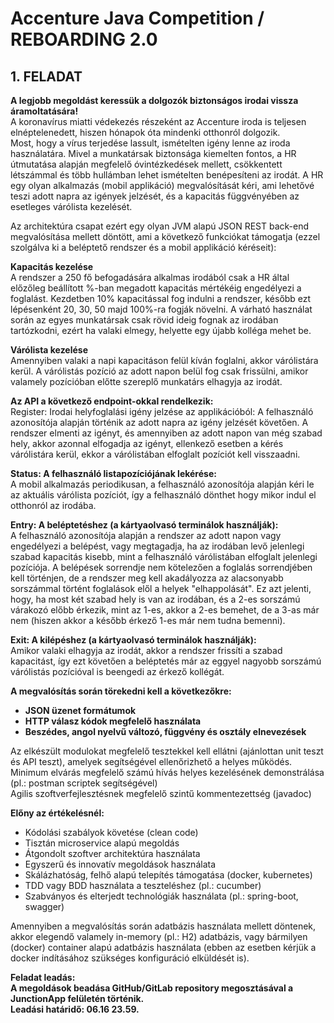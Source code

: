 # Accenture Java Competition / REBOARDING 2.0
## 1. FELADAT

**A legjobb megoldást keressük a dolgozók biztonságos irodai vissza áramoltatására!**<br>
A koronavírus miatti védekezés részeként az Accenture iroda is teljesen elnéptelenedett, hiszen hónapok óta mindenki otthonról dolgozik.<br>
Most, hogy a vírus terjedése lassult, ismételten igény lenne az iroda használatára. Mivel a munkatársak biztonsága kiemelten fontos, a HR útmutatása alapján megfelelő óvintézkedések mellett, csökkentett létszámmal és több hullámban lehet ismételten benépesíteni az irodát.
A HR egy olyan alkalmazás (mobil applikáció) megvalósítását kéri, ami lehetővé teszi adott napra az igények jelzését, és a kapacitás függvényében az esetleges várólista kezelését.

Az architektúra csapat ezért egy olyan JVM alapú JSON REST back-end megvalósítása mellett döntött, ami a következő funkciókat támogatja (ezzel szolgálva ki a beléptető rendszer és a mobil applikáció kéréseit):

**Kapacitás kezelése**<br>
A rendszer a 250 fő befogadására alkalmas irodából csak a HR által előzőleg beállított %-ban megadott kapacitás mértékéig engedélyezi a foglalást.
Kezdetben 10% kapacitással fog indulni a rendszer, később ezt lépésenként 20, 30, 50 majd 100%-ra fogják növelni. A várható használat során az egyes munkatársak csak rövid ideig fognak az irodában tartózkodni, ezért ha valaki elmegy, helyette egy újabb kolléga mehet be.

**Várólista kezelése**<br>
Amennyiben valaki a napi kapacitáson felül kíván foglalni, akkor várólistára kerül. A várólistás pozíció az adott napon belül fog csak frissülni, amikor valamely pozícióban előtte szereplő munkatárs elhagyja az irodát.

**Az API a következő endpoint-okkal rendelkezik:**<br>
Register: Irodai helyfoglalási igény jelzése az applikációból:
A felhasználó azonosítója alapján történik az adott napra az igény jelzését követően.
A rendszer elmenti az igényt, és amennyiben az adott napon van még szabad hely, akkor azonnal elfogadja az igényt, ellenkező esetben a kérés várólistára kerül, ekkor a várólistában elfoglalt pozíciót kell visszaadni.

**Status: A felhasználó listapozíciójának lekérése:**<br>
A mobil alkalmazás periodikusan, a felhasználó azonosítója alapján kéri le az aktuális várólista pozíciót, így a felhasználó dönthet hogy mikor indul el otthonról az irodába.

**Entry: A beléptetéshez (a kártyaolvasó terminálok használják):**<br>
A felhasználó azonosítója alapján a rendszer az adott napon vagy engedélyezi a belépést, vagy megtagadja, ha az irodában levő jelenlegi szabad kapacitás kisebb, mint a felhasználó várólistában elfoglalt jelenlegi pozíciója.
A belépések sorrendje nem kötelezően a foglalás sorrendjében kell történjen, de a rendszer meg kell akadályozza az alacsonyabb sorszámmal történt foglalások elől a helyek "elhappolását". Ez azt jelenti, hogy, ha most két szabad hely is van az irodában, és a 2-es sorszámú várakozó előbb érkezik, mint az 1-es, akkor a 2-es bemehet, de a 3-as már nem (hiszen akkor a később érkező 1-es már nem tudna bemenni).

**Exit: A kilépéshez (a kártyaolvasó terminálok használják):**<br>
Amikor valaki elhagyja az irodát, akkor a rendszer frissíti a szabad kapacitást, így ezt követően a beléptetés már az eggyel nagyobb sorszámú várólistás pozícióval is beengedi az érkező kollégát.

**A megvalósítás során törekedni kell a következőkre:**<br>

- **JSON üzenet formátumok**<br>
- **HTTP válasz kódok megfelelő használata**<br>
- **Beszédes, angol nyelvű változó, függvény és osztály elnevezések**<br>

Az elkészült modulokat megfelelő tesztekkel kell ellátni (ajánlottan unit teszt és API teszt), amelyek segítségével ellenőrizhető a helyes működés. Minimum elvárás megfelelő számú hívás helyes kezelésének demonstrálása (pl.: postman scriptek segítségével)<br>
Agilis szoftverfejlesztésnek megfelelő szintű kommentezettség (javadoc)

**Előny az értékelésnél:**

- Kódolási szabályok követése (clean code)
- Tisztán microservice alapú megoldás
- Átgondolt szoftver architektúra használata
- Egyszerű és innovatív megoldások használata
- Skálázhatóság, felhő alapú telepítés támogatása (docker, kubernetes)
- TDD vagy BDD használata a teszteléshez (pl.: cucumber)
- Szabványos és elterjedt technológiák használata (pl.: spring-boot, swagger)

Amennyiben a megvalósítás során adatbázis használata mellett döntenek, akkor elegendő valamely in-memory (pl.: H2) adatbázis, vagy bármilyen (docker) container alapú adatbázis használata (ebben az esetben kérjük a docker indításához szükséges konfiguráció elküldését is).

**Feladat leadás:<br>**
**A megoldások beadása GitHub/GitLab repository megosztásával a JunctionApp felületén történik.<br>**
**Leadási határidő: 06.16 23.59.**
